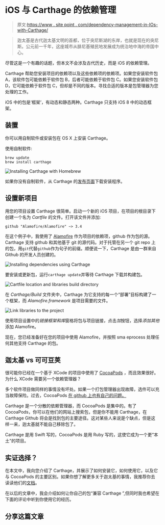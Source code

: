 # iOS 与 Carthage 的依赖管理

> 原文:[https://www . site point . com/dependency-management-in-IOs-with-Carthage/](https://www.sitepoint.com/dependency-management-in-ios-with-carthage/)

> 迦太基是古代迦太基文明的首都，位于突尼斯湖的东岸，也就是现在的突尼斯。公元前一千年，这座城市从腓尼基殖民地发展成为统治地中海的帝国中心。

尽管这是一个有趣的话题，但本文不会涉及古代历史，而是 iOS 的依赖管理。

Carthage 帮助您安装项目的依赖项以及这些依赖项的依赖项。如果您安装软件包 A，该软件包可能依赖于软件包 B，后者可能依赖于软件包 C。如果您安装软件包 D，它可能依赖于软件包 C，但却是不同的版本。寻找合适的版本是包管理器为您处理的工作。

iOS 中的包是‘框架’，有动态和静态两种。Carthage 只支持 iOS 8 中的动态框架。

## 装置

你可以用自制软件或安装包在 OS X 上安装 Carthage。

使用自制软件:

```
brew update
brew install carthage 
```

![Installing Carthage with Homebrew](../Images/22c4fc6865d9c35709623ad5829575b8.png)

如果你没有自制软件，从 Carthage 的[发布页面](https://github.com/Carthage/Carthage/releases)下载安装程序。

## 设置新项目

用您的项目设置 Carthage 很简单。启动一个新的 iOS 项目，在项目的根目录下创建一个名为 *Cartfile* 的文件。打开该文件并添加:

```
github "Alamofire/Alamofire" ~> 3.4 
```

在这个例子中，我使用了 [Alamofire](https://github.com/Alamofire/Alamofire) 作为项目的依赖项，github 作为包的源。Carthage 支持 github 和其他基于 git 的源代码。对于托管在另一个 git repo 上的包，用`git`代替`github`作为句子的前缀。顺便说一下，Carthage 是由一群来自 Github 的开发人员创建的。

![Installing dependencies using Carthage](../Images/e698872e44b7debc213235c76dd20284.png)

要安装或更新包，运行`carthage update`并等待 Carthage 下载并构建包。

![Cartfile location and libraries build directory](../Images/5225eda51cadac9167e4a41f499a6fd6.png)

在 *Carthage/Build* 文件夹中，Carthage 为它支持的每一个“部署”目标构建了一个框架，而 *Alamofire.framework* 是项目需要的文件。

![Link libraries to the project](../Images/c7fc6c5a76eb35bbc1820589b5e0d543.png)

使用项目设置中的*链接框架和库*窗格将包与项目链接，点击*加*按钮，选择*添加其他*添加 Alamofire。

现在，您已经准备好在您的项目中使用 Alamofire，并按照 sma eprocess 处理任何其他支持 Carthage 的包。

## 迦太基 vs 可可豆荚

很可能你已经在一个基于 XCode 的项目中使用了 [CocoaPods](https://cocoapods.org/) ，而且效果很好。为什么 XCode 需要另一个依赖管理器？

多个软件项目做同样的事情没有坏处。如果一个打包管理器出现故障，选件可以充当故障保险。过去，CocoaPods [在 github 上也有自己的问题。](http://thenextweb.com/dd/2016/03/08/cocoapods-popular-basically-took-five-github-servers/#gref)

Carthage 是一个分散的依赖管理器，而 CocoaPods 是集中的。有了 CocoaPods，你可以在他们的网站上搜索包，但是你不能用 Carthage，在 Carthage Github 将会是找到包的主要途径。这对某些人来说是个缺点，但是这样一来，迦太基就不能自己移除包了。

Carthage 是用 Swift 写的，CocoaPods 是用 Ruby 写的，这使它成为一个更“本土”的项目。

## 实证选择？

在本文中，我向您介绍了 Carthage，并展示了如何安装它，如何使用它，以及它与 CocoaPods 的主要区别。如果你想了解更多关于迦太基的事情，我推荐你去读读他们的[文档](https://github.com/Carthage/Carthage)。

在以后的文章中，我会介绍如何让你自己的包“兼容 Carthage ”,但同时我也希望在下面的评论中听到你使用它的经历。

## 分享这篇文章